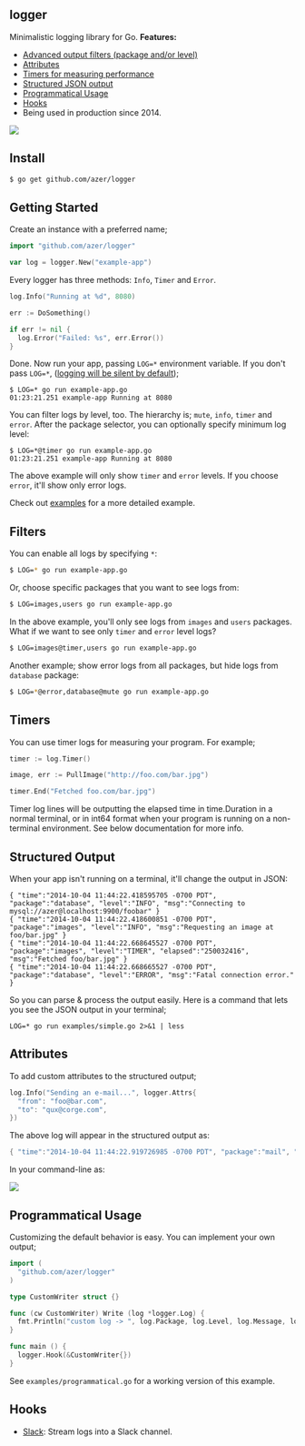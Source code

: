 ## logger

Minimalistic logging library for Go.
**Features:**

* [Advanced output filters (package and/or level)](#filters)
* [Attributes](#attributes)
* [Timers for measuring performance](#timers)
* [Structured JSON output](#structured-output)
* [Programmatical Usage](#programmatical-usage)
* [Hooks](#hooks)
* Being used in production since 2014.

![](https://cldup.com/aVZBXEhcs2.png)

## Install

```bash
$ go get github.com/azer/logger
```

## Getting Started

Create an instance with a preferred name;

```go
import "github.com/azer/logger"

var log = logger.New("example-app")
```

Every logger has three methods: `Info`, `Timer` and `Error`.

```go
log.Info("Running at %d", 8080)

err := DoSomething()

if err != nil {
  log.Error("Failed: %s", err.Error())
}
```

Done. Now run your app, passing `LOG=*` environment variable. If you don't pass `LOG=*`, ([logging will be silent by default](http://www.linfo.org/rule_of_silence.html));

```
$ LOG=* go run example-app.go
01:23:21.251 example-app Running at 8080
```

You can filter logs by level, too. The hierarchy is; `mute`, `info`, `timer` and `error`.
After the package selector, you can optionally specify minimum log level:

```
$ LOG=*@timer go run example-app.go
01:23:21.251 example-app Running at 8080
```

The above example will only show `timer` and `error` levels. If you choose `error`, it'll show only error logs.

Check out [examples](https://github.com/azer/logger/tree/master/examples) for a more detailed example.

## Filters

You can enable all logs by specifying `*`:

```bash
$ LOG=* go run example-app.go
```

Or, choose specific packages that you want to see logs from:

```bash
$ LOG=images,users go run example-app.go
```

In the above example, you'll only see logs from `images` and `users` packages. What if we want to see only `timer` and `error` level logs?

```bash
$ LOG=images@timer,users go run example-app.go
```


Another example; show error logs from all packages, but hide logs from `database` package:

```bash
$ LOG=*@error,database@mute go run example-app.go
```

## Timers

You can use timer logs for measuring your program. For example;

```go
timer := log.Timer()

image, err := PullImage("http://foo.com/bar.jpg")

timer.End("Fetched foo.com/bar.jpg")
```

Timer log lines will be outputting the elapsed time in time.Duration in a normal terminal, or in int64 format when your program is running on a non-terminal environment.
See below documentation for more info.

## Structured Output

When your app isn't running on a terminal, it'll change the output in JSON:

```
{ "time":"2014-10-04 11:44:22.418595705 -0700 PDT", "package":"database", "level":"INFO", "msg":"Connecting to mysql://azer@localhost:9900/foobar" }
{ "time":"2014-10-04 11:44:22.418600851 -0700 PDT", "package":"images", "level":"INFO", "msg":"Requesting an image at foo/bar.jpg" }
{ "time":"2014-10-04 11:44:22.668645527 -0700 PDT", "package":"images", "level":"TIMER", "elapsed":"250032416", "msg":"Fetched foo/bar.jpg" }
{ "time":"2014-10-04 11:44:22.668665527 -0700 PDT", "package":"database", "level":"ERROR", "msg":"Fatal connection error." }
```

So you can parse & process the output easily. Here is a command that lets you see the JSON output in your terminal;

```
LOG=* go run examples/simple.go 2>&1 | less
```

## Attributes

To add custom attributes to the structured output;

```go
log.Info("Sending an e-mail...", logger.Attrs{
  "from": "foo@bar.com",
  "to": "qux@corge.com",
})
```

The above log will appear in the structured output as:

```go
{ "time":"2014-10-04 11:44:22.919726985 -0700 PDT", "package":"mail", "level":"INFO", "msg":"Sending an e-mail", "from": "foo@foobar.com", "to": "qux@corge.com" }
```

In your command-line as:

![](https://cldup.com/FEzVDkEexs.png)

## Programmatical Usage

Customizing the default behavior is easy. You can implement your own output;

```go
import (
  "github.com/azer/logger"
)

type CustomWriter struct {}

func (cw CustomWriter) Write (log *logger.Log) {
  fmt.Println("custom log -> ", log.Package, log.Level, log.Message, log.Attrs)
}

func main () {
  logger.Hook(&CustomWriter{})
}
```

See `examples/programmatical.go` for a working version of this example.

## Hooks 

* [Slack](https://github.com/azer/logger-slack-hook): Stream logs into a Slack channel.
